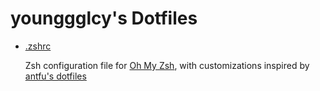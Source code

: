 # younggglcy's Dotfiles

- [.zshrc](./.zshrc)

  Zsh configuration file for [Oh My Zsh](https://ohmyz.sh/), with customizations inspired by [antfu's dotfiles](https://github.com/antfu/dotfiles)
